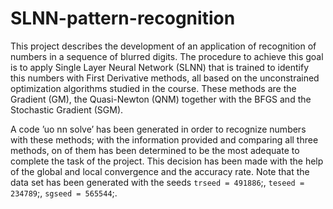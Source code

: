 # SLNN-pattern-recognition

This project describes the development of an application of recognition of numbers in a sequence of blurred digits. The procedure to achieve this goal is to apply Single Layer Neural Network (SLNN) that is trained to identify this numbers with First Derivative methods, all based on the unconstrained optimization algorithms studied in the course. These methods are the Gradient (GM), the Quasi-Newton (QNM) together with the BFGS and the Stochastic Gradient (SGM).

A code ’uo nn solve’ has been generated in order to recognize numbers with these methods; with the information provided and comparing all three methods, on of them has been determined to be the most adequate to complete the task of the project. This decision has been made with the help of the global and local convergence and the accuracy rate. Note that the data set has been generated with the seeds `trseed = 491886`;, `teseed = 234789`;, `sgseed = 565544`;.

